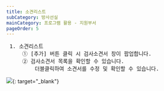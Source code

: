 ```yaml
---
title: 소견리스트
subCategory: 방사선실
mainCategory: 프로그램 활용 - 지원부서
pageOrder: 5
---
```


<pre>
 <t2><bold>1. 소견리스트</bold></t2>
     ① [추가] 버튼 클릭 시 검사소견서 창이 팝업합니다.
     ② 검사소견서 목록을 확인할 수 있습니다.
         더블클릭하여 소견서를 수정 및 확인할 수 있습니다.
</pre>

[![](/images/{{page.url}}_1.png)](/images/{{page.url}}_1.png){: target="_blank"}